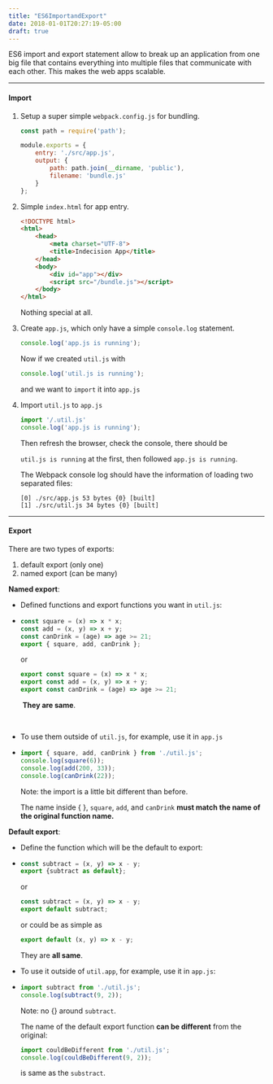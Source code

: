 ```yaml
---
title: "ES6ImportandExport"
date: 2018-01-01T20:27:19-05:00
draft: true
---
```


ES6 import and export statement allow to break up an application from one big file that contains everything into multiple files that communicate with each other. This makes the web apps scalable.

---

#### Import

1. Setup a super simple `webpack.config.js` for bundling.

   ```javascript
   const path = require('path');

   module.exports = {
       entry: './src/app.js',
       output: {
           path: path.join(__dirname, 'public'),
           filename: 'bundle.js'
       }
   };
   ```

2. Simple `index.html` for app entry.

   ```html
   <!DOCTYPE html>
   <html>
       <head>
           <meta charset="UTF-8">
           <title>Indecision App</title>
       </head>
       <body>
           <div id="app"></div>
           <script src="/bundle.js"></script>
       </body>
   </html>
   ```

   Nothing special at all.

3. Create `app.js`, which only have a simple `console.log` statement.

   ```javascript
   console.log('app.js is running');
   ```

   Now if we created `util.js` with

   ```javascript
   console.log('util.js is running');
   ```

   and we want to `import` it into `app.js`

4. Import `util.js` to `app.js`

   ```javascript
   import '/.util.js'
   console.log('app.js is running');
   ```

   Then refresh the browser, check the console, there should be 

   `util.js is running` at the first, then followed `app.js is running`.

   The Webpack console log should have the information of loading two separated files:

   ```
   [0] ./src/app.js 53 bytes {0} [built]
   [1] ./src/util.js 34 bytes {0} [built]
   ```









---

#### Export

There are two types of exports:

1. default export (only one)
2. named export (can be many)



**Named export**:

- Defined functions and export functions you want in `util.js`:

- ```javascript
  const square = (x) => x * x;
  const add = (x, y) => x + y;
  const canDrink = (age) => age >= 21;
  export { square, add, canDrink };
  ```

  or 

  ```javascript
  export const square = (x) => x * x;
  export const add = (x, y) => x + y;
  export const canDrink = (age) => age >= 21;
  ```

  ​	**They are same**.

  ​

- To use them outside of `util.js`, for example, use it in `app.js`

- ```javascript
  import { square, add, canDrink } from './util.js';
  console.log(square(6));
  console.log(add(200, 33));
  console.log(canDrink(22));
  ```

  Note: the import is a little bit different than before.

  The name inside { }, `square`, `add`, and `canDrink` **must match the name of the original function name.**



**Default export**:

- Define the function which will be the default to export:

- ```javascript
  const subtract = (x, y) => x - y;
  export {subtract as default};
  ```

  or 

  ```javascript
  const subtract = (x, y) => x - y;
  export default subtract;
  ```

  or could be as simple as

  ```javascript
  export default (x, y) => x - y;
  ```

  They are **all same**.



- To use it outside of `util.app`, for example, use it in `app.js`:

- ```javascript
  import subtract from './util.js';
  console.log(subtract(9, 2));
  ```

  Note: no {} around `subtract`.

  The name of the default export function **can be different** from the original:

  ```javascript
  import couldBeDifferent from './util.js';
  console.log(couldBeDifferent(9, 2));
  ```

  is same as the `substract`.